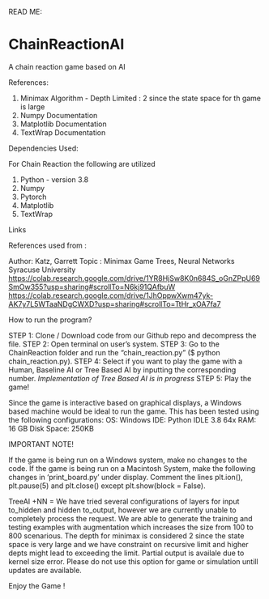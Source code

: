 READ ME:

# ChainReactionAI
A chain reaction game based on AI


References:

1. Minimax Algorithm - Depth Limited : 2 since the state space for th game is large
2. Numpy Documentation
3. Matplotlib Documentation
4. TextWrap Documentation

Dependencies Used:

For Chain Reaction the following are utilized
1.  Python - version 3.8
1.	Numpy
2.  Pytorch
2.	Matplotlib
3.	TextWrap

Links

References used from :

Author: Katz, Garrett
Topic : Minimax Game Trees, Neural Networks
Syracuse University
https://colab.research.google.com/drive/1YR8HjSw8K0n684S_oGnZPpU69SmOw355?usp=sharing#scrollTo=N6kj91QAfbuW
https://colab.research.google.com/drive/1JhOppwXwm47yk-AK7y7L5WTaaNDgCWXD?usp=sharing#scrollTo=TtHr_xOA7fa7

How to run the program?

STEP 1: Clone / Download code from our Github repo and decompress the file.
STEP 2: Open terminal on user’s system.
STEP 3: Go to the ChainReaction folder and run the “chain_reaction.py” ($ python chain_reaction.py).
STEP 4: Select if you want to play the game with a Human, Baseline AI or Tree Based AI by inputting the corresponding number.
*Implementation of Tree Based AI is in progress*
STEP 5: Play the game!


Since the game is interactive based on graphical displays, a Windows based machine would be ideal to run the game.
This has been tested using the following configurations:
OS: Windows
IDE: Python IDLE 3.8 64x
RAM: 16 GB
Disk Space: 250KB


IMPORTANT NOTE!

If the game is being run on a Windows system, make no changes to the code. If the game is being run on a Macintosh System, make the following changes in ‘print_board.py’ under display.
Comment the lines plt.ion(), plt.pause(5) and plt.close() except  plt.show(block = False). 

TreeAI +NN = We have tried several configurations of layers for input to_hidden and hidden to_output, however we are currently unable to completely process the request.
We are able to generate the training and testing examples with augmentation which increases the size from 100 to 800 scenarious. 
The depth for minimax is considered 2 since the state space is very large and we have constraint on recursive limit and higher depts might lead to exceeding the limit.
Partial output is availale due to kernel size error. Please do not use this option for game or simulation untill updates are available.

Enjoy the Game !

